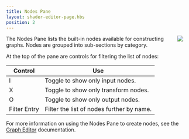 ```yaml
---
title: Nodes Pane
layout: shader-editor-page.hbs
position: 2
---
```


<img src="/images/shader-editor/nodes-pane.png" style="float: right; padding: 20px; padding-top: 0px;"></img>

The Nodes Pane lists the built-in nodes available for constructing graphs. Nodes are grouped into sub-sections by category.

At the top of the pane are controls for filtering the list of nodes:

| Control | Use |
|---|---|
| I | Toggle to show only input nodes. |
| X | Toggle to show only transform nodes. |
| O | Toggle to show only output nodes.
| Filter Entry | Filter the list of nodes further by name. |

For more information on using the Nodes Pane to create nodes, see the [Graph Editor][1] documentation.

[1]: /shader-editor/window-layout/graph-editor
